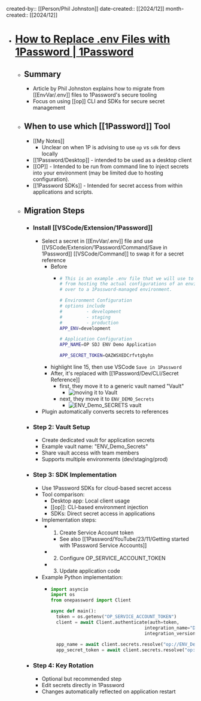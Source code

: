created-by:: [[Person/Phil Johnston]]
date-created:: [[2024/12]]
month-created:: [[2024/12]]

- # [How to Replace .env Files with 1Password | 1Password](https://blog.1password.com/env-file-migration-secure-programming-best-practices/)
	- ## Summary
		- Article by Phil Johnston explains how to migrate from [[EnvVar/.env]] files to 1Password's secure tooling
		- Focus on using [[op]] CLI and SDKs for secure secret management
	- ## When to use which [[1Password]] Tool
		- [[My Notes]]
			- Unclear on when 1P is advising to use `op` vs `sdk` for devs locally
		- [[1Password/Desktop]] - intended to be used as a desktop client
		- [[OP]] - Intended to be run from command line to inject secrets into your environment (may be limited due to hosting configuration).
		- [[1Password SDKs]] - Intended for secret access from within applications and scripts.
	- ## Migration Steps
		- ### Install [[VSCode/Extension/1Password]]
			- Select a secret in [[EnvVar/.env]] file and use [[VSCode/Extension/1Password/Command/Save in 1Password]] [[VSCode/Command]] to swap it for a secret reference
				- Before
					- ```bash
					  # This is an example .env file that we will use to migrate  
					  # from hosting the actual configurations of an environment  
					  # over to a 1Password-managed environment. 
					  
					  # Environment Configuration  
					  # options include  
					  #         - development  
					  #         - staging  
					  #         - production  
					  APP_ENV=development
					  
					  # Application Configuration  
					  APP_NAME=OP SDJ ENV Demo Application
					  
					  APP_SECRET_TOKEN=QAZWSXEDCrfvtgbyhn 
					  ```
				- highlight line 15, then use VSCode `Save in 1Password`
				- After, it's replaced with [[1Password/Dev/CLI/Secret Reference]]
					- first, they move it to a generic vault named "Vault"
						- ![moving it to Vault](https://blog.1password.com/posts/2024/env-file-migration-secure-programming-best-practices/app_secret_token.png)
					- next, they move it to `ENV_DEMO_Secrets`
						- ![ENV_Demo_SECRETS vault](https://blog.1password.com/posts/2024/env-file-migration-secure-programming-best-practices/app_secret_token_2.png)
			- Plugin automatically converts secrets to references
		- ### Step 2: Vault Setup
			- Create dedicated vault for application secrets
			- Example vault name: "ENV_Demo_Secrets"
			- Share vault access with team members
			- Supports multiple environments (dev/staging/prod)
		- ### Step 3: SDK Implementation
			- Use 1Password SDKs for cloud-based secret access
			- Tool comparison:
				- Desktop app: Local client usage
				- [[op]]: CLI-based environment injection
				- SDKs: Direct secret access in applications
			- Implementation steps:
				- 1. Create Service Account token
					- See also [[1Password/YouTube/23/11/Getting started with 1Password Service Accounts]]
				- 2. Configure OP_SERVICE_ACCOUNT_TOKEN
				- 3. Update application code
			- Example Python implementation:
				- ~~~python
				  import asyncio
				  import os
				  from onepassword import Client
				  
				  async def main():
				    token = os.getenv("OP_SERVICE_ACCOUNT_TOKEN")
				    client = await Client.authenticate(auth=token, 
				                                     integration_name="DevRel Demo",
				                                     integration_version="v0.0.1")
				    
				    app_name = await client.secrets.resolve("op://ENV_Demo_Secrets/Demo App Name/text")
				    app_secret_token = await client.secrets.resolve("op://ENV_Demo_Secrets/Blog 1 ENV App_Secret_Token/Section_ty4kl2xveagt5wxcz4yzfzloia/token")
				  ~~~
		- ### Step 4: Key Rotation
			- Optional but recommended step
			- Edit secrets directly in 1Password
			- Changes automatically reflected on application restart